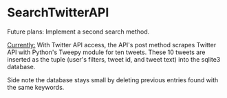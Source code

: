 # SearchTwitterAPI

Future plans:
  Implement a second search method.

 [Currently:](https://imgur.com/a/1JD602x)
  With Twitter API access, the API's post method scrapes Twitter API with Python's Tweepy module for ten tweets. These 10 tweets are inserted as the tuple (user's filters, tweet id, and tweet text) into the sqlite3 database.
  
  
  Side note the database stays small by deleting previous entries found with the same keywords.
  
  

